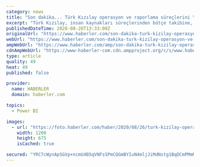 ```yaml
---
category: news
title: "Son dakika... Türk Kızılay operasyon ve raporlama süreçlerini \"Power BI\" ile yönetiyor"
excerpt: "Türk Kızılay, insan kaynakları süreçlerinden bütçe takibine, şube faaliyetlerinden kan hizmetlerine kadar tüm faaliyet alanlarını Microsoft iş zekası çözümü Power BI ile yönetiyor."
publishedDateTime: 2020-08-26T13:33:00Z
originalUrl: "https://www.haberler.com/son-dakika-turk-kizilay-operasyon-ve-raporlama-sureclerini-13542510-haberi/"
webUrl: "https://www.haberler.com/son-dakika-turk-kizilay-operasyon-ve-raporlama-sureclerini-13542510-haberi/"
ampWebUrl: "https://www.haberler.com/amp/son-dakika-turk-kizilay-operasyon-ve-raporlama-sureclerini-13542510-haberi/"
cdnAmpWebUrl: "https://www-haberler-com.cdn.ampproject.org/c/s/www.haberler.com/amp/son-dakika-turk-kizilay-operasyon-ve-raporlama-sureclerini-13542510-haberi/"
type: article
quality: 49
heat: 49
published: false

provider:
  name: HABERLER
  domain: haberler.com

topics:
  - Power BI

images:
  - url: "https://foto.haberler.com/haber/2020/08/26/turk-kizilay-operasyon-ve-raporlama-surecleri-13542510_local.jpg"
    width: 1200
    height: 675
    isCached: true

secured: "YRC7cWynApSGVp+ncmU4B5qVNFsSPmCQGmBYIuN4mljJiMdNstg1BqDCmPMmMgYMd0xlyZk2EcWXFteXRIpLJdW9fYKGOtxHo9z5Ag6bhjzL1gDo3A81G61bjNTa4LbU6oRV9zk2u5H7gcEuiL0nxxIrvCeSnVF5xLyKTsAfj0gWlig+tJgHj5L7tWU+DwRc1vwOVEG0kMmWo89bKpZDGEcijgjPaOqNMXkNPF5N/BOcZbxEyWoaejMj81KdWqcbZN2VVWywWYH1F9JOO/XrXY15amdBhfFs3sVdeE8eNkJPce6PvQH1vcSKyc1FSeiHeJvu1FBw68oXXWkbJUKYnFG6pYxXjabKvA3qgJDKGfg=;l9fIbx1csmcVChfylc1YKg=="
---
```


